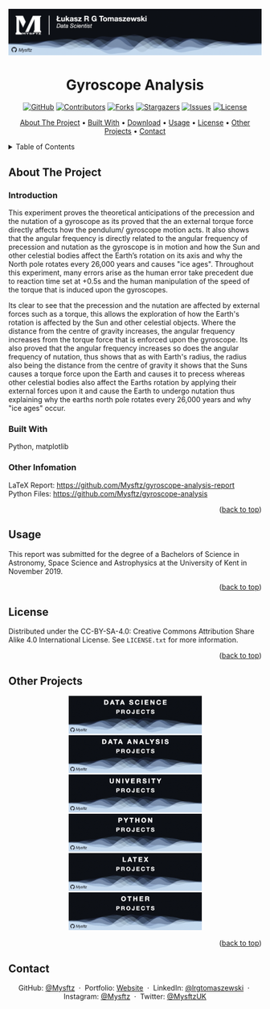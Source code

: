 <a name="readme-top"></a>
<div align="center">

[![alt text](https://github.com/Mysftz/Mysftz/blob/main/assets/READMEHeader.jpeg?raw=true)](https://github.com/Mysftz)
# Gyroscope Analysis
[![GitHub][GitHub-shield]](https://github.com/Mysftz/gyroscope-analysis)
[![Contributors][contributors-shield]](https://github.com/Mysftz/gyroscope-analysis/graphs/contributors)
[![Forks][forks-shield]](https://github.com/Mysftz/gyroscope-analysis/network/members)
[![Stargazers][stars-shield]](https://github.com/Mysftz/gyroscope-analysis/stargazers)
[![Issues][issues-shield]](https://github.com/Mysftz/gyroscope-analysis/issues)
[![License][license-shield]](https://github.com/Mysftz/gyroscope-analysis/blob/main/LICENSE.txt)
</div>

<p align="center">
  <a href="#about-the-project">About The Project</a> •
  <a href="#built-with">Built With</a> •
  <a href="https://github.com/Mysftz/gyroscope-analysis/archive/refs/heads/main.zip">Download</a> • 
  <a href="#usage">Usage</a> •
  <a href="#license">License</a> •
  <a href="#other-projects">Other Projects</a> •
  <a href="#contact">Contact</a>
</p>

<!-- TABLE OF CONTENTS -->
<details>
  <summary>Table of Contents</summary>
  <ol>
    <li>
      <a href="#about-the-project">About The Project</a>
      <ul>
        <li><a href="#introduction">Infomation</a></li>
        <li><a href="#built-with">Built With</a></li>
        <li><a href="#other-infomation">Other Infomation</a></li>
      </ul>
    </li>
    <li><a href="#usage">Usage</a></li>
    <li><a href="#license">License</a></li>
    <li><a href="#other-projects">Other Projects</a></li>
    <li><a href="#contact">Contact</a></li>
  </ol>
</details>

<!-- ABOUT THE PROJECT -->
## About The Project
### Introduction

This experiment proves the theoretical anticipations of the precession and the nutation of a gyroscope as its proved that the an external torque force directly affects how the pendulum/ gyroscope motion acts. It also shows that the angular frequency is directly related to the angular frequency of precession and nutation as the gyroscope is in motion and how the Sun and other celestial bodies affect the Earth’s rotation on its axis and why the North pole rotates every 26,000 years and causes "ice ages". Throughout this experiment, many errors arise as the human error take precedent due to reaction time set at +0.5s and the human manipulation of the speed of the torque that is induced upon the gyroscopes.

Its clear to see that the precession and the nutation are affected by external forces such as a torque, this allows the exploration of how the Earth's rotation is affected by the Sun and other celestial objects. Where the distance from the centre of gravity increases, the angular frequency increases from the torque force that is enforced upon the gyroscope. Its also proved that the angular frequency increases so does the angular frequency of nutation, thus shows that as with Earth's radius, the radius also being the distance from the centre of gravity it shows that the Suns causes a torque force upon the Earth and causes it to precess whereas other celestial bodies also affect the Earths rotation by applying their external forces upon it and cause the Earth to undergo nutation thus explaining why the earths north pole rotates every 26,000 years and why "ice ages" occur.

### Built With

Python, matplotlib

### Other Infomation

LaTeX Report: https://github.com/Mysftz/gyroscope-analysis-report </br>
Python Files: https://github.com/Mysftz/gyroscope-analysis

<p align="right">(<a href="#readme-top">back to top</a>)</p> 

<!-- USAGE -->
## Usage

This report was submitted for the degree of a Bachelors of Science in Astronomy, Space Science and Astrophysics at the University of Kent in November 2019.

<p align="right">(<a href="#readme-top">back to top</a>)</p>

<!-- LICENSE -->
## License
Distributed under the CC-BY-SA-4.0: Creative Commons Attribution Share Alike 4.0 International License. See `LICENSE.txt` for more information.

<p align="right">(<a href="#readme-top">back to top</a>)</p>

<!-- OTHER PROJECTS --> 
## Other Projects
<div align="center">
<a href="https://github.com/stars/Mysftz/lists/data-science-projects" style="margin:10px; margin-bottom:50px"><img src="https://github.com/Mysftz/Mysftz/blob/main/assets/Button-DataScience.jpeg?raw=true" alt="Data Science Projects Button" width="265" height="75"></a>
<a href="https://github.com/stars/Mysftz/lists/data-analysis-projects" style="margin:10px; margin-bottom:50px"><img src="https://github.com/Mysftz/Mysftz/blob/main/assets/Button-DataAnalysis.jpeg?raw=true" alt="Data Analysis Projects Button" width="265" height="75"></a>
<a href="https://github.com/stars/Mysftz/lists/university-projects" style="margin:10px; margin-bottom:50px"><img src="https://github.com/Mysftz/Mysftz/blob/main/assets/Button-University.jpeg?raw=true" alt="University Projects Button" width="265" height="75"></a>
<a href="https://github.com/stars/Mysftz/lists/python-projects" style="margin:10px; margin-bottom:50px"><img src="https://github.com/Mysftz/Mysftz/blob/main/assets/Button-Python.jpeg?raw=true" alt="Python Projects Button" width="265" height="75"></a>
<a href="https://github.com/stars/Mysftz/lists/latex-projects" style="margin:10px; padding-bottom:50px"><img src="https://github.com/Mysftz/Mysftz/blob/main/assets/Button-Latex.jpeg?raw=true" alt="LaTeX Projects Button" width="265" height="75"></a>
<a href="https://github.com/stars/Mysftz/lists/other-projects" style="margin:10px; margin-bottom:50px"><img src="https://github.com/Mysftz/Mysftz/blob/main/assets/Button-Other.jpeg?raw=true" alt="Other Projects Button" width="265" height="75"></a>
</div>

<p align="right">(<a href="#readme-top">back to top</a>)</p>

<!-- CONTACT -->
## Contact
<div align="center">

GitHub: [@Mysftz](https://github.com/Mysftz) &nbsp;&middot;&nbsp; Portfolio: [Website](https://mysftz.github.io) &nbsp;&middot;&nbsp; LinkedIn: [@lrgtomaszewski](https://www.linkedin.com/in/lrgtomaszewski/) &nbsp;&middot;&nbsp; Instagram: [@Mysftz](https://www.instagram.com/mysftz/) &nbsp;&middot;&nbsp; Twitter: [@MysftzUK](https://twitter.com/MysftzUK)
</div>

[contributors-shield]: https://img.shields.io/github/contributors/mysftz/gyroscope-analysis.svg?style=for-the-badge
[forks-shield]: https://img.shields.io/github/forks/mysftz/gyroscope-analysis.svg?style=for-the-badge
[stars-shield]: https://img.shields.io/github/stars/mysftz/gyroscope-analysis.svg?style=for-the-badge
[issues-shield]: https://img.shields.io/github/issues/mysftz/gyroscope-analysis.svg?style=for-the-badge
[license-shield]: https://img.shields.io/github/license/mysftz/gyroscope-analysis.svg?style=for-the-badge
[github-shield]: https://img.shields.io/badge/-GitHub-black.svg?style=for-the-badge&logo=GitHub&colorB=555